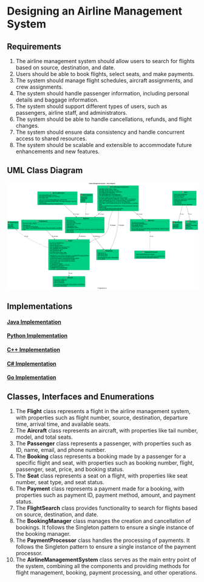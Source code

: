 # Designing an Airline Management System

## Requirements

1. The airline management system should allow users to search for flights based on source, destination, and date.
2. Users should be able to book flights, select seats, and make payments.
3. The system should manage flight schedules, aircraft assignments, and crew assignments.
4. The system should handle passenger information, including personal details and baggage information.
5. The system should support different types of users, such as passengers, airline staff, and administrators.
6. The system should be able to handle cancellations, refunds, and flight changes.
7. The system should ensure data consistency and handle concurrent access to shared resources.
8. The system should be scalable and extensible to accommodate future enhancements and new features.

## UML Class Diagram

![](../class-diagrams/airlinemanagementsystem-class-diagram.png)

## Implementations

#### [Java Implementation](../solutions/java/src/airlinemanagementsystem/)

#### [Python Implementation](../solutions/python/airlinemanagementsystem/)

#### [C++ Implementation](../solutions/cpp/airlinemanagementsystem/)

#### [C# Implementation](../solutions/csharp/airlinemanagementsystem/)

#### [Go Implementation](../solutions/golang/airlinemanagementsystem/)

## Classes, Interfaces and Enumerations

1. The **Flight** class represents a flight in the airline management system, with properties such as flight number, source, destination, departure time, arrival time, and available seats.
2. The **Aircraft** class represents an aircraft, with properties like tail number, model, and total seats.
3. The **Passenger** class represents a passenger, with properties such as ID, name, email, and phone number.
4. The **Booking** class represents a booking made by a passenger for a specific flight and seat, with properties such as booking number, flight, passenger, seat, price, and booking status.
5. The **Seat** class represents a seat on a flight, with properties like seat number, seat type, and seat status.
6. The **Payment** class represents a payment made for a booking, with properties such as payment ID, payment method, amount, and payment status.
7. The **FlightSearch** class provides functionality to search for flights based on source, destination, and date.
8. The **BookingManager** class manages the creation and cancellation of bookings. It follows the Singleton pattern to ensure a single instance of the booking manager.
9. The **PaymentProcessor** class handles the processing of payments. It follows the Singleton pattern to ensure a single instance of the payment processor.
10. The **AirlineManagementSystem** class serves as the main entry point of the system, combining all the components and providing methods for flight management, booking, payment processing, and other operations.

